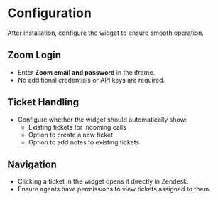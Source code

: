 # Configuration

After installation, configure the widget to ensure smooth operation.

## Zoom Login

- Enter **Zoom email and password** in the iframe.  
- No additional credentials or API keys are required.

## Ticket Handling

- Configure whether the widget should automatically show:
  - Existing tickets for incoming calls  
  - Option to create a new ticket  
  - Option to add notes to existing tickets  

## Navigation

- Clicking a ticket in the widget opens it directly in Zendesk.  
- Ensure agents have permissions to view tickets assigned to them.
